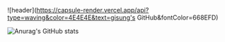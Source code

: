 ![header](https://capsule-render.vercel.app/api?type=waving&color=4E4E4E&text=gisung's GitHub&fontColor=668EFD)

![Anurag's GitHub stats](https://github-readme-stats.vercel.app/api?username=gisungPark&hide=prs)



